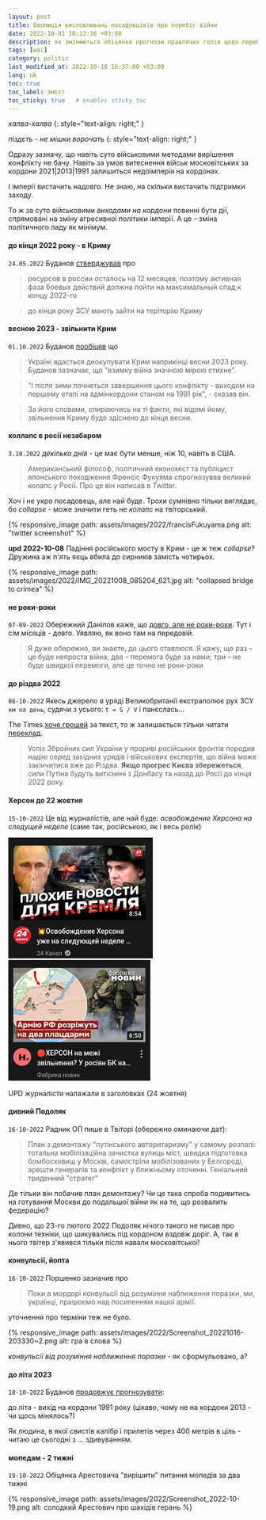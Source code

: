 ```yaml
---
layout: post
title: Еволюція висловлювань посадовцівів про перебіг війни
date: 2022-10-01 10:12:16 +03:00
description: як змінюються обіцянки прогнози правлячих голів щодо перебігу війни
tags: [war]
category: politic
last_modified_at: 2022-10-18 16:37:00 +03:00
lang: uk
toc: true
toc_label: зміст
toc_sticky: true   # enables sticky toc
---
```


_халва-халва_
{: style="text-align: right;" }

_піздєть - не мішки ворочать_
{: style="text-align: right;" }

Одразу зазначу, що навіть суто військовими методами вирішення конфлікту не бачу.
Навіть за умов витеснення військ московітських за кордони 2021|2013|1991 залишиться недоімперія на кордонах.

І імперії вистачить надовго.
Не знаю, на скільки вистачить підтримки заходу.

То ж за суто військовими _виходами на кордони_ повинні бути дії, спрямовані на зміну агресивної політики імперії. 
А це - зміна політичного ладу як мінімум. 

#### до кінця 2022 року - в Криму

`24.05.2022` Буданов [стверджував](https://www.5.ua/ru/polytyka/do-kontsa-2022-hoda-voennie-vsu-dolzhni-zaity-na-terrytoryiu-krima-rukovodytel-hur-budanov-278020.html) про 
> ресурсов в россии осталось на 12 месяцев, поэтому активная фаза боевых действий должна пойти на максимальный спад к концу 2022-го

> до кінця року ЗСУ мають зайти на теріторію Криму

#### весною 2023 - звільнити Крим

`01.10.2022` Буданов [пообіцяв](https://www.unian.ua/war/budanov-rozpoviv-koli-i-yak-ukrajina-poverne-okupovaniy-krim-11996409.html) що 
> Україні вдасться деокупувати Крим наприкінці весни 2023 року.
> Буданов зазначає, що "взимку війна значною мірою стихне".

> "І після зими почнеться завершення цього конфлікту - виходом на першому етапі на адмінкордони станом на 1991 рік", - сказав він.

> За його словами, спираючись на ті факти, які відомі йому, звільнення Криму буде здіснено до кінця весни. 

#### коллапс в росії незабаром
`3.10.2022` _декілька днів_ - це має бути менше, ніж 10, навіть в США.

> Американський філософ, політичний економіст та публіцист японського походження Френсіс Фукуяма спрогнозував великий колапс у Росії. Про це він написав в Twitter.

Хоч і не укро посадовець, але най буде.
Трохи сумнівно тільки виглядає, бо _collapse_ - може значити геть не _колапс_ на твіторський.

{% responsive_image path: assets/images/2022/francisFukuyama.png alt: "twitter screenshot" %}

**upd 2022-10-08** 
Падіння російського мосту в Крим - це ж теж _collapse_?
Дружина аж п'ять яєць вбила до сирників замість чотирьох.

{% responsive_image path: assets/images/2022/IMG_20221008_085204_621.jpg alt: "collapsed bridge to crimea" %}

#### не роки-роки
`07-09-2022` 
Обережний Данілов каже, що [довго, але не роки-роки](https://www.unian.ua/war/koli-zakinchitsya-viyna-v-ukrajini-danilov-dav-noviy-prognoz-11969895.html). 
Тут і сім місяців - довго.
Уявляю, як воно там на передовій.

> Я дуже обережно, ви знаєте, до цього ставлюся. Я кажу, що раз – це буде непроста війна; два – перемога буде за нами; три – не буде швидкої перемоги, але це точно не роки-роки

#### до різдва 2022
`08-10-2022`
Якесь джерело в уряді Великобританії екстраполює рух ЗСУ `км на день`, судячи з усього: 
`t = S / V` і панєслась...

The Times 
[хоче грошей](https://www.thetimes.co.uk/article/ukraine-war-could-be-over-by-christmas-say-military-experts-2702mn29w) 
за текст, то ж залишається тільки читати 
[переклад](https://www.unian.ua/war/viyna-prognoz-boyovi-diji-v-ukrajini-mozhut-zakinchitisya-do-rizdva-12004260.html).

> Успіх Збройних сил України у прориві російських фронтів породив надію серед західних урядів і військових експертів, що війна може закінчитися вже до Різдва. **Якщо прогрес Києва збережеться**, сили Путіна будуть витіснені з Донбасу та назад до Росії до кінця 2022 року.

#### Херсон до 22 жовтня
`15-10-2022`
Це від журналістів, але най буде:
_освобождение Херсона на следущей неделе_ (саме так, російською, як і весь ролік) 

![24 канал про Херсон](../assets/images/2022/Screenshot24channel.png)
![Фабрика новин про Херсон](../assets/images/2022/ScreenFabNovchannel.png)

UPD журналісти налажали в заголовках (24 жовтня)

#### дивний Подоляк
`16-10-2022` 
Радник ОП пише в Твіторі (обережно оминаючи дат):

> План з демонтажу "путінського авторитаризму" у самому розпалі: тотальна мобілізаційна зачистка вулиць міст, швидка підготовка бомбосховищ у Москві, самостріли мобілізованих у Бєлгороді, арешти генералів та конфлікт у ближньому оточенні. Геніальний триденний "стратег"

Де тільки він побачив план демонтажу? 
Чи це така спроба подивитись на готування Москви до подальшої війни як на те, що розвалить федерацію?

Дивно, що 23-го лютого 2022 Подоляк нічого такого не писав про колони техніки, що шикувались під кордоном вздовж доріг.
А, так в нього твітер з'явився тільки після навали московітської!

#### конвульсії, йопта
`16-10-2022` 
Поршенко зазначив про 

> Поки в мордорі конвульсії від розуміння наближення поразки, ми, українці, працюємо над посиленням нашої армії.

уточнення про терміни теж не було.

{% responsive_image path: assets/images/2022/Screenshot_20221016-203330~2.png alt: гра в слова %}

_конвульсії від розуміння наближення поразки_ - як сформульовано, а?

#### до літа 2023

`18-10-2022`
Буданов [продовжує прогнозувати](https://war.obozrevatel.com/ukr/budanov-dlya-pochatku-vijdemo-na-kordoni-91-go-roku-a-potim-pochnetsya-dovgoochikuvane.htm):

до літа - вихід на кордони 1991 року (цікаво, чому не на кордони 2013 - чи щось мінялось?)

Як людина, в якої свистів калібр і прилетів через 400 метрів в ціль - читаю це сьогодні з ... здивуванням.

#### мопедам - 2 тижні
`19-10-2022`
Обіцянка Арестовича "вирішити" питання мопедів за два тижні 

{% responsive_image path: assets/images/2022/Screenshot_2022-10-19.png alt: солодкий Арестович про шахідів герань %}

